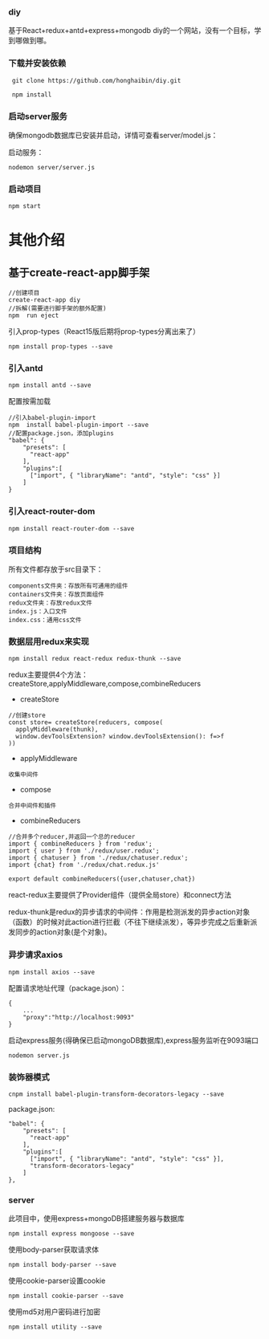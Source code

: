 ### diy
基于React+redux+antd+express+mongodb diy的一个网站，没有一个目标，学到哪做到哪。

### 下载并安装依赖
```
 git clone https://github.com/honghaibin/diy.git

 npm install 
```

### 启动server服务
确保mongodb数据库已安装并启动，详情可查看server/model.js：

启动服务：
```
nodemon server/server.js
```

### 启动项目
```
npm start 
```
# 其他介绍
## 基于create-react-app脚手架
```
//创建项目
create-react-app diy  
//拆解(需要进行脚手架的额外配置)
npm  run eject
```
引入prop-types（React15版后期将prop-types分离出来了）
```
npm install prop-types --save
```
### 引入antd
```
npm install antd --save
```
配置按需加载
```
//引入babel-plugin-import
npm  install babel-plugin-import --save 
//配置package.json，添加plugins
"babel": {
    "presets": [
      "react-app"
    ],
    "plugins":[
      ["import", { "libraryName": "antd", "style": "css" }]
    ]
}
```

### 引入react-router-dom 
```
npm install react-router-dom --save
```

### 项目结构
所有文件都存放于src目录下：
```
components文件夹：存放所有可通用的组件
containers文件夹：存放页面组件
redux文件夹：存放redux文件
index.js：入口文件
index.css：通用css文件
```

### 数据层用redux来实现
```
npm install redux react-redux redux-thunk --save 
```
redux主要提供4个方法：createStore,applyMiddleware,compose,combineReducers

* createStore
```
//创建store
const store= createStore(reducers, compose(
  applyMiddleware(thunk),
  window.devToolsExtension? window.devToolsExtension(): f=>f
))
```
* applyMiddleware
```
收集中间件
```
* compose
```
合并中间件和插件
```
* combineReducers
```
//合并多个reducer,并返回一个总的reducer
import { combineReducers } from 'redux';
import { user } from './redux/user.redux';
import { chatuser } from './redux/chatuser.redux';
import {chat} from './redux/chat.redux.js'

export default combineReducers({user,chatuser,chat})
```

react-redux主要提供了Provider组件（提供全局store）和connect方法

redux-thunk是redux的异步请求的中间件：作用是检测派发的异步action对象（函数）的时候对此action进行拦截（不往下继续派发），等异步完成之后重新派发同步的action对象(是个对象)。

### 异步请求axios
```
npm install axios --save 
```

配置请求地址代理（package.json）：
```
{
    ...
    "proxy":"http://localhost:9093"
}
```
启动express服务(得确保已启动mongoDB数据库),express服务监听在9093端口
```
nodemon server.js
```

### 装饰器模式
```
cnpm install babel-plugin-transform-decorators-legacy --save
```
package.json:
```
"babel": {
    "presets": [
      "react-app"
    ],
    "plugins":[
      ["import", { "libraryName": "antd", "style": "css" }],
      "transform-decorators-legacy"
    ]
},
```

### server
此项目中，使用express+mongoDB搭建服务器与数据库
```
npm install express mongoose --save 
```
使用body-parser获取请求体
```
npm install body-parser --save
```
使用cookie-parser设置cookie
```
npm install cookie-parser --save
```
使用md5对用户密码进行加密
```
npm install utility --save
```

































